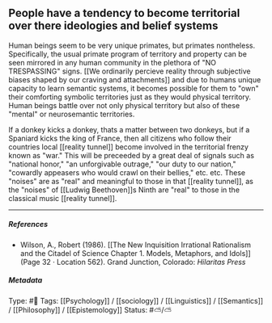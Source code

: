 ## People have a tendency to become territorial over there ideologies and belief systems  # 

Human beings seem to be very unique primates, but primates nontheless. Specifically, the usual primate program of territory and property can be seen mirrored in any human community in the plethora of "NO TRESPASSING" signs. [[We ordinarily percieve reality through subjective biases shaped by our craving and attachments]] and due to humans unique capacity to learn semantic systems, it becomes possible for them to "own" their comforting symbolic territories just as they would physical territory. Human beings battle over not only physical territory but also of these "mental" or neurosemantic territories. 

If a donkey kicks a donkey, thats a matter between two donkeys, but if a Spaniard kicks the king of France, then all citizens who follow their countries local [[reality tunnel]] become involved in the territorial frenzy known as "war." This will be preceeded by a great deal of signals such as "national honor," "an unforgivable outrage," "our duty to our nation," "cowardly appeasers who would crawl on their bellies," etc. etc. These "noises" are as "real" and meaningful to those in that [[reality tunnel]], as the "noises" of [[Ludwig Beethoven]]s Ninth are "real" to those in the classical music [[reality tunnel]]. 

___

##### References

- Wilson, A., Robert (1986). [[The New Inquisition Irrational Rationalism and the Citadel of Science Chapter 1. Models, Metaphors, and Idols]] (Page 32 · Location 562). Grand Junction, Colorado: _Hilaritas Press_

##### Metadata

Type: #🔴 
Tags: [[Psychology]] / [[sociology]] / [[Linguistics]] / [[Semantics]] / [[Philosophy]] / [[Epistemology]]
Status: #⛅️/⛅️ 